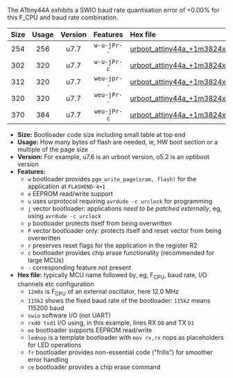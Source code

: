 The ATtiny44A exhibits a SWIO baud rate quantisation error of +0.00% for this F_CPU and baud rate combination.

|Size|Usage|Version|Features|Hex file|
|:-:|:-:|:-:|:-:|:--|
|254|256|u7.7|`w-u-jPr--`|[urboot_attiny44a_+1m3824x_++57k6_swio_rxb0_txb1_lednop.hex](https://raw.githubusercontent.com/stefanrueger/urboot.hex/main/mcus/attiny44a/external_oscillator/fcpu_+1m3824x/br_++57k6/urboot_attiny44a_+1m3824x_++57k6_swio_rxb0_txb1_lednop.hex)|
|302|320|u7.7|`w-u-jPr-c`|[urboot_attiny44a_+1m3824x_++57k6_swio_rxb0_txb1_lednop_fr_ce.hex](https://raw.githubusercontent.com/stefanrueger/urboot.hex/main/mcus/attiny44a/external_oscillator/fcpu_+1m3824x/br_++57k6/urboot_attiny44a_+1m3824x_++57k6_swio_rxb0_txb1_lednop_fr_ce.hex)|
|312|320|u7.7|`weu-jpr--`|[urboot_attiny44a_+1m3824x_++57k6_swio_rxb0_txb1_ee_lednop.hex](https://raw.githubusercontent.com/stefanrueger/urboot.hex/main/mcus/attiny44a/external_oscillator/fcpu_+1m3824x/br_++57k6/urboot_attiny44a_+1m3824x_++57k6_swio_rxb0_txb1_ee_lednop.hex)|
|320|320|u7.7|`weu-jPr--`|[urboot_attiny44a_+1m3824x_++57k6_swio_rxb0_txb1_ee.hex](https://raw.githubusercontent.com/stefanrueger/urboot.hex/main/mcus/attiny44a/external_oscillator/fcpu_+1m3824x/br_++57k6/urboot_attiny44a_+1m3824x_++57k6_swio_rxb0_txb1_ee.hex)|
|370|384|u7.7|`weu-jPr-c`|[urboot_attiny44a_+1m3824x_++57k6_swio_rxb0_txb1_ee_lednop_fr_ce.hex](https://raw.githubusercontent.com/stefanrueger/urboot.hex/main/mcus/attiny44a/external_oscillator/fcpu_+1m3824x/br_++57k6/urboot_attiny44a_+1m3824x_++57k6_swio_rxb0_txb1_ee_lednop_fr_ce.hex)|

- **Size:** Bootloader code size including small table at top end
- **Usage:** How many bytes of flash are needed, ie, HW boot section or a multiple of the page size
- **Version:** For example, u7.6 is an urboot version, o5.2 is an optiboot version
- **Features:**
  + `w` bootloader provides `pgm_write_page(sram, flash)` for the application at `FLASHEND-4+1`
  + `e` EEPROM read/write support
  + `u` uses urprotocol requiring `avrdude -c urclock` for programming
  + `j` vector bootloader: applications *need to be patched externally*, eg, using `avrdude -c urclock`
  + `p` bootloader protects itself from being overwritten
  + `P` vector bootloader only: protects itself and reset vector from being overwritten
  + `r` preserves reset flags for the application in the register R2
  + `c` bootloader provides chip erase functionality (recommended for large MCUs)
  + `-` corresponding feature not present
- **Hex file:** typically MCU name followed by, eg, F<sub>CPU</sub>, baud rate, I/O channels etc configuration
  + `12m0x` is F<sub>CPU</sub> of an external oscillator, here 12.0 MHz
  + `115k2` shows the fixed baud rate of the bootloader: `115k2` means 115200 baud
  + `swio` software I/O (not UART)
  + `rxd0 txd1` I/O using, in this example, lines RX `D0` and TX `D1`
  + `ee` bootloader supports EEPROM read/write
  + `lednop` is a template bootloader with `mov rx,rx` nops as placeholders for LED operations
  + `fr` bootloader provides non-essential code ("frills") for smoother error handling
  + `ce` bootloader provides a chip erase command
